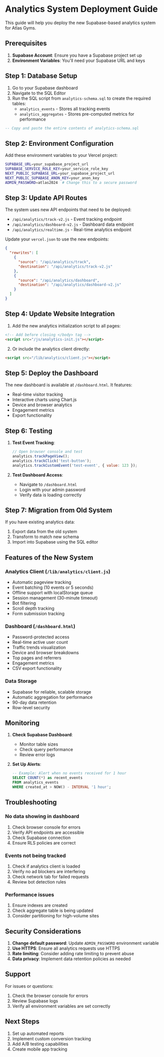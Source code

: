 # Analytics System Deployment Guide

This guide will help you deploy the new Supabase-based analytics system for Atlas Gyms.

## Prerequisites

1. **Supabase Account**: Ensure you have a Supabase project set up
2. **Environment Variables**: You'll need your Supabase URL and keys

## Step 1: Database Setup

1. Go to your Supabase dashboard
2. Navigate to the SQL Editor
3. Run the SQL script from `analytics-schema.sql` to create the required tables:
   - `analytics_events` - Stores all tracking events
   - `analytics_aggregates` - Stores pre-computed metrics for performance

```sql
-- Copy and paste the entire contents of analytics-schema.sql
```

## Step 2: Environment Configuration

Add these environment variables to your Vercel project:

```bash
SUPABASE_URL=your_supabase_project_url
SUPABASE_SERVICE_ROLE_KEY=your_service_role_key
NEXT_PUBLIC_SUPABASE_URL=your_supabase_project_url
NEXT_PUBLIC_SUPABASE_ANON_KEY=your_anon_key
ADMIN_PASSWORD=atlas2024  # Change this to a secure password
```

## Step 3: Update API Routes

The system uses new API endpoints that need to be deployed:

- `/api/analytics/track-v2.js` - Event tracking endpoint
- `/api/analytics/dashboard-v2.js` - Dashboard data endpoint
- `/api/analytics/realtime.js` - Real-time analytics endpoint

Update your `vercel.json` to use the new endpoints:

```json
{
  "rewrites": [
    {
      "source": "/api/analytics/track",
      "destination": "/api/analytics/track-v2.js"
    },
    {
      "source": "/api/analytics/dashboard",
      "destination": "/api/analytics/dashboard-v2.js"
    }
  ]
}
```

## Step 4: Update Website Integration

1. Add the new analytics initialization script to all pages:

```html
<!-- Add before closing </body> tag -->
<script src="/js/analytics-init.js"></script>
```

2. Or include the analytics client directly:

```html
<script src="/lib/analytics/client.js"></script>
```

## Step 5: Deploy the Dashboard

The new dashboard is available at `/dashboard.html`. It features:

- Real-time visitor tracking
- Interactive charts using Chart.js
- Device and browser analytics
- Engagement metrics
- Export functionality

## Step 6: Testing

1. **Test Event Tracking**:
   ```javascript
   // Open browser console and test
   analytics.trackPageView();
   analytics.trackClick('test-button');
   analytics.trackCustomEvent('test-event', { value: 123 });
   ```

2. **Test Dashboard Access**:
   - Navigate to `/dashboard.html`
   - Login with your admin password
   - Verify data is loading correctly

## Step 7: Migration from Old System

If you have existing analytics data:

1. Export data from the old system
2. Transform to match new schema
3. Import into Supabase using the SQL editor

## Features of the New System

### Analytics Client (`/lib/analytics/client.js`)
- Automatic pageview tracking
- Event batching (10 events or 5 seconds)
- Offline support with localStorage queue
- Session management (30-minute timeout)
- Bot filtering
- Scroll depth tracking
- Form submission tracking

### Dashboard (`/dashboard.html`)
- Password-protected access
- Real-time active user count
- Traffic trends visualization
- Device and browser breakdowns
- Top pages and referrers
- Engagement metrics
- CSV export functionality

### Data Storage
- Supabase for reliable, scalable storage
- Automatic aggregation for performance
- 90-day data retention
- Row-level security

## Monitoring

1. **Check Supabase Dashboard**:
   - Monitor table sizes
   - Check query performance
   - Review error logs

2. **Set Up Alerts**:
   ```sql
   -- Example: Alert when no events received for 1 hour
   SELECT COUNT(*) as recent_events
   FROM analytics_events
   WHERE created_at > NOW() - INTERVAL '1 hour';
   ```

## Troubleshooting

### No data showing in dashboard
1. Check browser console for errors
2. Verify API endpoints are accessible
3. Check Supabase connection
4. Ensure RLS policies are correct

### Events not being tracked
1. Check if analytics client is loaded
2. Verify no ad blockers are interfering
3. Check network tab for failed requests
4. Review bot detection rules

### Performance issues
1. Ensure indexes are created
2. Check aggregate table is being updated
3. Consider partitioning for high-volume sites

## Security Considerations

1. **Change default password**: Update `ADMIN_PASSWORD` environment variable
2. **Use HTTPS**: Ensure all analytics requests use HTTPS
3. **Rate limiting**: Consider adding rate limiting to prevent abuse
4. **Data privacy**: Implement data retention policies as needed

## Support

For issues or questions:
1. Check the browser console for errors
2. Review Supabase logs
3. Verify all environment variables are set correctly

## Next Steps

1. Set up automated reports
2. Implement custom conversion tracking
3. Add A/B testing capabilities
4. Create mobile app tracking